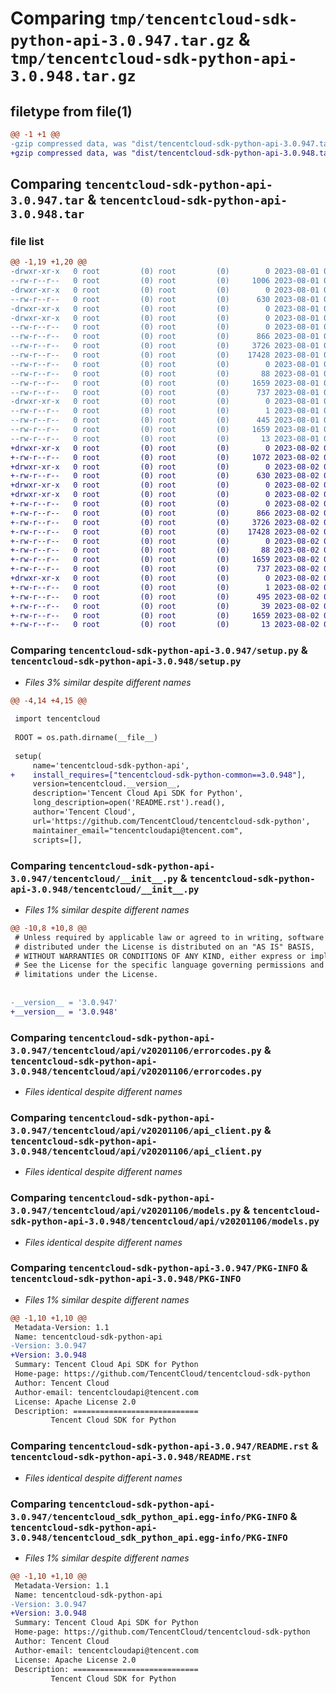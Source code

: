 # Comparing `tmp/tencentcloud-sdk-python-api-3.0.947.tar.gz` & `tmp/tencentcloud-sdk-python-api-3.0.948.tar.gz`

## filetype from file(1)

```diff
@@ -1 +1 @@
-gzip compressed data, was "dist/tencentcloud-sdk-python-api-3.0.947.tar", last modified: Tue Aug  1 00:19:01 2023, max compression
+gzip compressed data, was "dist/tencentcloud-sdk-python-api-3.0.948.tar", last modified: Wed Aug  2 00:22:44 2023, max compression
```

## Comparing `tencentcloud-sdk-python-api-3.0.947.tar` & `tencentcloud-sdk-python-api-3.0.948.tar`

### file list

```diff
@@ -1,19 +1,20 @@
-drwxr-xr-x   0 root         (0) root         (0)        0 2023-08-01 00:19:01.000000 tencentcloud-sdk-python-api-3.0.947/
--rw-r--r--   0 root         (0) root         (0)     1006 2023-08-01 00:19:01.000000 tencentcloud-sdk-python-api-3.0.947/setup.py
-drwxr-xr-x   0 root         (0) root         (0)        0 2023-08-01 00:19:01.000000 tencentcloud-sdk-python-api-3.0.947/tencentcloud/
--rw-r--r--   0 root         (0) root         (0)      630 2023-08-01 00:19:01.000000 tencentcloud-sdk-python-api-3.0.947/tencentcloud/__init__.py
-drwxr-xr-x   0 root         (0) root         (0)        0 2023-08-01 00:19:01.000000 tencentcloud-sdk-python-api-3.0.947/tencentcloud/api/
-drwxr-xr-x   0 root         (0) root         (0)        0 2023-08-01 00:19:01.000000 tencentcloud-sdk-python-api-3.0.947/tencentcloud/api/v20201106/
--rw-r--r--   0 root         (0) root         (0)        0 2023-08-01 00:19:01.000000 tencentcloud-sdk-python-api-3.0.947/tencentcloud/api/v20201106/__init__.py
--rw-r--r--   0 root         (0) root         (0)      866 2023-08-01 00:19:01.000000 tencentcloud-sdk-python-api-3.0.947/tencentcloud/api/v20201106/errorcodes.py
--rw-r--r--   0 root         (0) root         (0)     3726 2023-08-01 00:19:01.000000 tencentcloud-sdk-python-api-3.0.947/tencentcloud/api/v20201106/api_client.py
--rw-r--r--   0 root         (0) root         (0)    17428 2023-08-01 00:19:01.000000 tencentcloud-sdk-python-api-3.0.947/tencentcloud/api/v20201106/models.py
--rw-r--r--   0 root         (0) root         (0)        0 2023-08-01 00:19:01.000000 tencentcloud-sdk-python-api-3.0.947/tencentcloud/api/__init__.py
--rw-r--r--   0 root         (0) root         (0)       88 2023-08-01 00:19:01.000000 tencentcloud-sdk-python-api-3.0.947/setup.cfg
--rw-r--r--   0 root         (0) root         (0)     1659 2023-08-01 00:19:01.000000 tencentcloud-sdk-python-api-3.0.947/PKG-INFO
--rw-r--r--   0 root         (0) root         (0)      737 2023-08-01 00:19:01.000000 tencentcloud-sdk-python-api-3.0.947/README.rst
-drwxr-xr-x   0 root         (0) root         (0)        0 2023-08-01 00:19:01.000000 tencentcloud-sdk-python-api-3.0.947/tencentcloud_sdk_python_api.egg-info/
--rw-r--r--   0 root         (0) root         (0)        1 2023-08-01 00:19:01.000000 tencentcloud-sdk-python-api-3.0.947/tencentcloud_sdk_python_api.egg-info/dependency_links.txt
--rw-r--r--   0 root         (0) root         (0)      445 2023-08-01 00:19:01.000000 tencentcloud-sdk-python-api-3.0.947/tencentcloud_sdk_python_api.egg-info/SOURCES.txt
--rw-r--r--   0 root         (0) root         (0)     1659 2023-08-01 00:19:01.000000 tencentcloud-sdk-python-api-3.0.947/tencentcloud_sdk_python_api.egg-info/PKG-INFO
--rw-r--r--   0 root         (0) root         (0)       13 2023-08-01 00:19:01.000000 tencentcloud-sdk-python-api-3.0.947/tencentcloud_sdk_python_api.egg-info/top_level.txt
+drwxr-xr-x   0 root         (0) root         (0)        0 2023-08-02 00:22:44.000000 tencentcloud-sdk-python-api-3.0.948/
+-rw-r--r--   0 root         (0) root         (0)     1072 2023-08-02 00:22:44.000000 tencentcloud-sdk-python-api-3.0.948/setup.py
+drwxr-xr-x   0 root         (0) root         (0)        0 2023-08-02 00:22:44.000000 tencentcloud-sdk-python-api-3.0.948/tencentcloud/
+-rw-r--r--   0 root         (0) root         (0)      630 2023-08-02 00:22:44.000000 tencentcloud-sdk-python-api-3.0.948/tencentcloud/__init__.py
+drwxr-xr-x   0 root         (0) root         (0)        0 2023-08-02 00:22:44.000000 tencentcloud-sdk-python-api-3.0.948/tencentcloud/api/
+drwxr-xr-x   0 root         (0) root         (0)        0 2023-08-02 00:22:44.000000 tencentcloud-sdk-python-api-3.0.948/tencentcloud/api/v20201106/
+-rw-r--r--   0 root         (0) root         (0)        0 2023-08-02 00:22:44.000000 tencentcloud-sdk-python-api-3.0.948/tencentcloud/api/v20201106/__init__.py
+-rw-r--r--   0 root         (0) root         (0)      866 2023-08-02 00:22:44.000000 tencentcloud-sdk-python-api-3.0.948/tencentcloud/api/v20201106/errorcodes.py
+-rw-r--r--   0 root         (0) root         (0)     3726 2023-08-02 00:22:44.000000 tencentcloud-sdk-python-api-3.0.948/tencentcloud/api/v20201106/api_client.py
+-rw-r--r--   0 root         (0) root         (0)    17428 2023-08-02 00:22:44.000000 tencentcloud-sdk-python-api-3.0.948/tencentcloud/api/v20201106/models.py
+-rw-r--r--   0 root         (0) root         (0)        0 2023-08-02 00:22:44.000000 tencentcloud-sdk-python-api-3.0.948/tencentcloud/api/__init__.py
+-rw-r--r--   0 root         (0) root         (0)       88 2023-08-02 00:22:44.000000 tencentcloud-sdk-python-api-3.0.948/setup.cfg
+-rw-r--r--   0 root         (0) root         (0)     1659 2023-08-02 00:22:44.000000 tencentcloud-sdk-python-api-3.0.948/PKG-INFO
+-rw-r--r--   0 root         (0) root         (0)      737 2023-08-02 00:22:44.000000 tencentcloud-sdk-python-api-3.0.948/README.rst
+drwxr-xr-x   0 root         (0) root         (0)        0 2023-08-02 00:22:44.000000 tencentcloud-sdk-python-api-3.0.948/tencentcloud_sdk_python_api.egg-info/
+-rw-r--r--   0 root         (0) root         (0)        1 2023-08-02 00:22:44.000000 tencentcloud-sdk-python-api-3.0.948/tencentcloud_sdk_python_api.egg-info/dependency_links.txt
+-rw-r--r--   0 root         (0) root         (0)      495 2023-08-02 00:22:44.000000 tencentcloud-sdk-python-api-3.0.948/tencentcloud_sdk_python_api.egg-info/SOURCES.txt
+-rw-r--r--   0 root         (0) root         (0)       39 2023-08-02 00:22:44.000000 tencentcloud-sdk-python-api-3.0.948/tencentcloud_sdk_python_api.egg-info/requires.txt
+-rw-r--r--   0 root         (0) root         (0)     1659 2023-08-02 00:22:44.000000 tencentcloud-sdk-python-api-3.0.948/tencentcloud_sdk_python_api.egg-info/PKG-INFO
+-rw-r--r--   0 root         (0) root         (0)       13 2023-08-02 00:22:44.000000 tencentcloud-sdk-python-api-3.0.948/tencentcloud_sdk_python_api.egg-info/top_level.txt
```

### Comparing `tencentcloud-sdk-python-api-3.0.947/setup.py` & `tencentcloud-sdk-python-api-3.0.948/setup.py`

 * *Files 3% similar despite different names*

```diff
@@ -4,14 +4,15 @@
 
 import tencentcloud
 
 ROOT = os.path.dirname(__file__)
 
 setup(
     name='tencentcloud-sdk-python-api',
+    install_requires=["tencentcloud-sdk-python-common==3.0.948"],
     version=tencentcloud.__version__,
     description='Tencent Cloud Api SDK for Python',
     long_description=open('README.rst').read(),
     author='Tencent Cloud',
     url='https://github.com/TencentCloud/tencentcloud-sdk-python',
     maintainer_email="tencentcloudapi@tencent.com",
     scripts=[],
```

### Comparing `tencentcloud-sdk-python-api-3.0.947/tencentcloud/__init__.py` & `tencentcloud-sdk-python-api-3.0.948/tencentcloud/__init__.py`

 * *Files 1% similar despite different names*

```diff
@@ -10,8 +10,8 @@
 # Unless required by applicable law or agreed to in writing, software
 # distributed under the License is distributed on an "AS IS" BASIS,
 # WITHOUT WARRANTIES OR CONDITIONS OF ANY KIND, either express or implied.
 # See the License for the specific language governing permissions and
 # limitations under the License.
 
 
-__version__ = '3.0.947'
+__version__ = '3.0.948'
```

### Comparing `tencentcloud-sdk-python-api-3.0.947/tencentcloud/api/v20201106/errorcodes.py` & `tencentcloud-sdk-python-api-3.0.948/tencentcloud/api/v20201106/errorcodes.py`

 * *Files identical despite different names*

### Comparing `tencentcloud-sdk-python-api-3.0.947/tencentcloud/api/v20201106/api_client.py` & `tencentcloud-sdk-python-api-3.0.948/tencentcloud/api/v20201106/api_client.py`

 * *Files identical despite different names*

### Comparing `tencentcloud-sdk-python-api-3.0.947/tencentcloud/api/v20201106/models.py` & `tencentcloud-sdk-python-api-3.0.948/tencentcloud/api/v20201106/models.py`

 * *Files identical despite different names*

### Comparing `tencentcloud-sdk-python-api-3.0.947/PKG-INFO` & `tencentcloud-sdk-python-api-3.0.948/PKG-INFO`

 * *Files 1% similar despite different names*

```diff
@@ -1,10 +1,10 @@
 Metadata-Version: 1.1
 Name: tencentcloud-sdk-python-api
-Version: 3.0.947
+Version: 3.0.948
 Summary: Tencent Cloud Api SDK for Python
 Home-page: https://github.com/TencentCloud/tencentcloud-sdk-python
 Author: Tencent Cloud
 Author-email: tencentcloudapi@tencent.com
 License: Apache License 2.0
 Description: ============================
         Tencent Cloud SDK for Python
```

### Comparing `tencentcloud-sdk-python-api-3.0.947/README.rst` & `tencentcloud-sdk-python-api-3.0.948/README.rst`

 * *Files identical despite different names*

### Comparing `tencentcloud-sdk-python-api-3.0.947/tencentcloud_sdk_python_api.egg-info/PKG-INFO` & `tencentcloud-sdk-python-api-3.0.948/tencentcloud_sdk_python_api.egg-info/PKG-INFO`

 * *Files 1% similar despite different names*

```diff
@@ -1,10 +1,10 @@
 Metadata-Version: 1.1
 Name: tencentcloud-sdk-python-api
-Version: 3.0.947
+Version: 3.0.948
 Summary: Tencent Cloud Api SDK for Python
 Home-page: https://github.com/TencentCloud/tencentcloud-sdk-python
 Author: Tencent Cloud
 Author-email: tencentcloudapi@tencent.com
 License: Apache License 2.0
 Description: ============================
         Tencent Cloud SDK for Python
```

